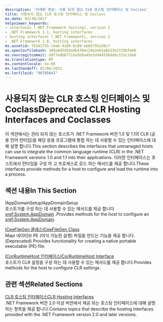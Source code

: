 ```yaml
---
description: '자세한 정보: 사용 되지 않는 CLR 호스팅 인터페이스 및 Coclass'
title: 사용되지 않는 CLR 호스팅 인터페이스 및 Coclass
ms.date: 03/30/2017
helpviewer_keywords:
- interfaces [.NET Framework hosting], version 1
- .NET Framework 1.1, hosting interfaces
- hosting interfaces [.NET Framework], version 1
- .NET Framework 1.0, hosting interfaces
ms.assetid: 7b3d2755-cbab-4160-bc69-eb85791e38c7
ms.openlocfilehash: 3d5e8d545dadb4f84c29e2e03a6b23e3729bfe66
ms.sourcegitcommit: ddf7edb67715a5b9a45e3dd44536dabc153c1de0
ms.translationtype: MT
ms.contentlocale: ko-KR
ms.lasthandoff: 02/06/2021
ms.locfileid: "99785642"
---
```

# <a name="deprecated-clr-hosting-interfaces-and-coclasses"></a><span data-ttu-id="7213a-103">사용되지 않는 CLR 호스팅 인터페이스 및 Coclass</span><span class="sxs-lookup"><span data-stu-id="7213a-103">Deprecated CLR Hosting Interfaces and Coclasses</span></span>

<span data-ttu-id="7213a-104">이 섹션에서는 관리 되지 않는 호스트가 .NET Framework 버전 1.0 및 1.1의 CLR (공용 언어 런타임)을 해당 응용 프로그램에 통합 하는 데 사용할 수 있는 인터페이스에 대해 설명 합니다.</span><span class="sxs-lookup"><span data-stu-id="7213a-104">This section describes the interfaces that unmanaged hosts can use to integrate the common language runtime (CLR) in the .NET Framework versions 1.0 and 1.1 into their applications.</span></span> <span data-ttu-id="7213a-105">이러한 인터페이스는 호스트에서 런타임을 구성 하 고 프로세스로 로드 하는 메서드를 제공 합니다.</span><span class="sxs-lookup"><span data-stu-id="7213a-105">These interfaces provide methods for a host to configure and load the runtime into a process.</span></span>  
  
## <a name="in-this-section"></a><span data-ttu-id="7213a-106">섹션 내용</span><span class="sxs-lookup"><span data-stu-id="7213a-106">In This Section</span></span>  

 <span data-ttu-id="7213a-107">IAppDomainSetup</span><span class="sxs-lookup"><span data-stu-id="7213a-107">IAppDomainSetup</span></span>  
 <span data-ttu-id="7213a-108">호스트가를 구성 하는 데 사용할 수 있는 메서드를 제공 합니다 <xref:System.AppDomain> .</span><span class="sxs-lookup"><span data-stu-id="7213a-108">Provides methods for the host to configure an <xref:System.AppDomain>.</span></span>  
  
 [<span data-ttu-id="7213a-109">ICeeFileGen 클래스</span><span class="sxs-lookup"><span data-stu-id="7213a-109">ICeeFileGen Class</span></span>](iceefilegen-class.md)  
 <span data-ttu-id="7213a-110">Mapi 네이티브 PE (이식 가능한 실행) 파일을 만드는 기능을 제공 합니다.</span><span class="sxs-lookup"><span data-stu-id="7213a-110">(Deprecated) Provides functionality for creating a native portable executable (PE) file.</span></span>  
  
 [<span data-ttu-id="7213a-111">ICorRuntimeHost 인터페이스</span><span class="sxs-lookup"><span data-stu-id="7213a-111">ICorRuntimeHost Interface</span></span>](icorruntimehost-interface.md)  
 <span data-ttu-id="7213a-112">호스트가 CLR 설정을 구성 하는 데 사용할 수 있는 메서드를 제공 합니다.</span><span class="sxs-lookup"><span data-stu-id="7213a-112">Provides methods for the host to configure CLR settings.</span></span>  
  
## <a name="related-sections"></a><span data-ttu-id="7213a-113">관련 섹션</span><span class="sxs-lookup"><span data-stu-id="7213a-113">Related Sections</span></span>  

 [<span data-ttu-id="7213a-114">CLR 호스팅 인터페이스</span><span class="sxs-lookup"><span data-stu-id="7213a-114">CLR Hosting Interfaces</span></span>](clr-hosting-interfaces.md)  
 <span data-ttu-id="7213a-115">.NET Framework 버전 2.0 이상 버전에서 제공 되는 호스팅 인터페이스에 대해 설명 하는 항목을 제공 합니다.</span><span class="sxs-lookup"><span data-stu-id="7213a-115">Contains topics that describe the hosting interfaces provided with the .NET Framework version 2.0 and later versions.</span></span>
